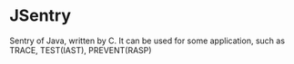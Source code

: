 # JSentry
Sentry of Java, written by C. It can be used for some application, such as TRACE, TEST(IAST), PREVENT(RASP)
